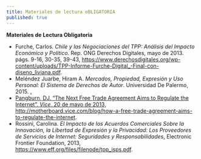 ```yaml
---
title: Materiales de lectura oBLIGATORIA
published: true
---
```


**Materiales de Lectura Obligatoria**
<ul><li> Furche, Carlos. <i>Chile y las Negociaciones del TPP: Análisis del Impacto Económico y Político</i>. Rep. ONG Derechos Digitales, mayo de 2013. págs. 9-16, 30-35, 39-43, <a href="https://www.derechosdigitales.org/wp-content/uploads/TPP-Informe-Furche-Digital_-Final-con-diseno_liviana.pdf" target="_blank">https://www.derechosdigitales.org/wp-content/uploads/TPP-Informe-Furche-Digital_-Final-con-diseno_liviana.pdf</a>.</li>

<li>Meléndez Juarbe, Hiram A. <i>Mercados, Propiedad, Expresión y Uso Personal: El Sistema de Derechos de Autor</i>. Universidad De Palermo, 2015. <a href="http://www.palermo.edu/cele/pdf/MERCADOS-PROPIEDAD-EXPRESION-Y-USO-PERSONAL.pdf" target="_blank"<http://www.palermo.edu/cele/pdf/MERCADOS-PROPIEDAD-EXPRESION-Y-USO-PERSONAL.pdf</a>.</li>

<li>Pangburn, DJ. “The Next Free Trade Agreement Aims to Regulate the Internet”. <i>Vice</i>, 20 de mayo de 2013, <a href="http://motherboard.vice.com/blog/how-a-free-trade-agreement-aims-to-regulate-the-internet" target="_blank">http://motherboard.vice.com/blog/how-a-free-trade-agreement-aims-to-regulate-the-internet</a>.</li>

<li>Rossini, Carolina. <i>El Impacto de los Acuerdos Comerciales Sobre la Innovación, la Libertad de Expresión y la Privacidad: Los Proveedores de Servicios de Internet: Seguridades y Responsabilidades</i>, Electronic Frontier Foundation, 2013, <a href="https://www.eff.org/files/filenode/tpp_isps.pdf" target="_blank">https://www.eff.org/files/filenode/tpp_isps.pdf</a>. </li></ul>
